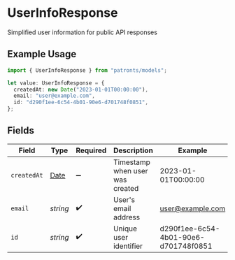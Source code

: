 # UserInfoResponse

Simplified user information for public API responses

## Example Usage

```typescript
import { UserInfoResponse } from "patronts/models";

let value: UserInfoResponse = {
  createdAt: new Date("2023-01-01T00:00:00"),
  email: "user@example.com",
  id: "d290f1ee-6c54-4b01-90e6-d701748f0851",
};
```

## Fields

| Field                                                                                         | Type                                                                                          | Required                                                                                      | Description                                                                                   | Example                                                                                       |
| --------------------------------------------------------------------------------------------- | --------------------------------------------------------------------------------------------- | --------------------------------------------------------------------------------------------- | --------------------------------------------------------------------------------------------- | --------------------------------------------------------------------------------------------- |
| `createdAt`                                                                                   | [Date](https://developer.mozilla.org/en-US/docs/Web/JavaScript/Reference/Global_Objects/Date) | :heavy_minus_sign:                                                                            | Timestamp when user was created                                                               | 2023-01-01T00:00:00                                                                           |
| `email`                                                                                       | *string*                                                                                      | :heavy_check_mark:                                                                            | User's email address                                                                          | user@example.com                                                                              |
| `id`                                                                                          | *string*                                                                                      | :heavy_check_mark:                                                                            | Unique user identifier                                                                        | d290f1ee-6c54-4b01-90e6-d701748f0851                                                          |